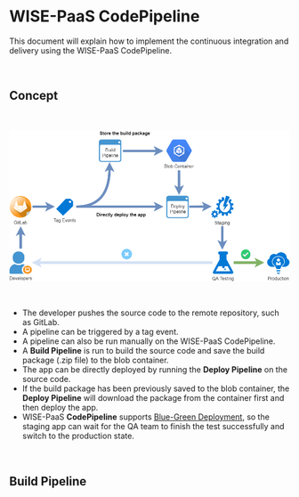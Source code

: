 # WISE-PaaS CodePipeline

This document will explain how to implement the continuous integration and delivery using the WISE-PaaS CodePipeline.

<br>

## Concept

<br>

![ci-cd](files/ci-cd.png)

<br>

- The developer pushes the source code to the remote repository, such as GitLab.
- A pipeline can be triggered by a tag event.
- A pipeline can also be run manually on the WISE-PaaS CodePipeline.
- A **Build Pipeline** is run to build the source code and save the build package (.zip file) to the blob container.
- The app can be directly deployed by running the **Deploy Pipeline** on the source code.
- If the build package has been previously saved to the blob container, the **Deploy Pipeline** will download the package from the container first and then deploy the app.
- WISE-PaaS **CodePipeline** supports [Blue-Green Deployment](https://docs.cloudfoundry.org/devguide/deploy-apps/blue-green.html), so the staging app can wait for the QA team to finish the test successfully and switch to the production state.

<br>

## Build Pipeline

